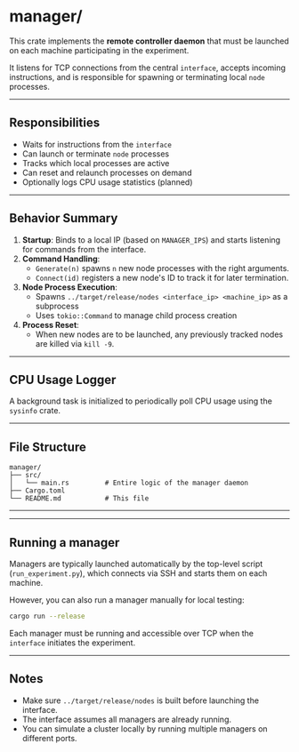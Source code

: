# manager/

This crate implements the **remote controller daemon** that must be launched on each machine participating in the experiment.

It listens for TCP connections from the central `interface`, accepts incoming instructions, and is responsible for spawning or terminating local `node` processes.

---

## Responsibilities

- Waits for instructions from the `interface`
- Can launch or terminate `node` processes
- Tracks which local processes are active
- Can reset and relaunch processes on demand
- Optionally logs CPU usage statistics (planned)

---

## Behavior Summary

1. **Startup**: Binds to a local IP (based on `MANAGER_IPS`) and starts listening for commands from the interface.
2. **Command Handling**:
   - `Generate(n)` spawns `n` new node processes with the right arguments.
   - `Connect(id)` registers a new node's ID to track it for later termination.
3. **Node Process Execution**:
   - Spawns `../target/release/nodes <interface_ip> <machine_ip>` as a subprocess
   - Uses `tokio::Command` to manage child process creation
4. **Process Reset**:
   - When new nodes are to be launched, any previously tracked nodes are killed via `kill -9`.

---

## CPU Usage Logger

A background task is initialized to periodically poll CPU usage using the `sysinfo` crate.

---

## File Structure

```
manager/
├── src/
│   └── main.rs         # Entire logic of the manager daemon
├── Cargo.toml
└── README.md           # This file
```

---

---

## Running a manager

Managers are typically launched automatically by the top-level script (`run_experiment.py`), which connects via SSH and starts them on each machine.

However, you can also run a manager manually for local testing:

```bash
cargo run --release
```

Each manager must be running and accessible over TCP when the `interface` initiates the experiment.

------

## Notes

- Make sure `../target/release/nodes` is built before launching the interface.
- The interface assumes all managers are already running.
- You can simulate a cluster locally by running multiple managers on different ports.
